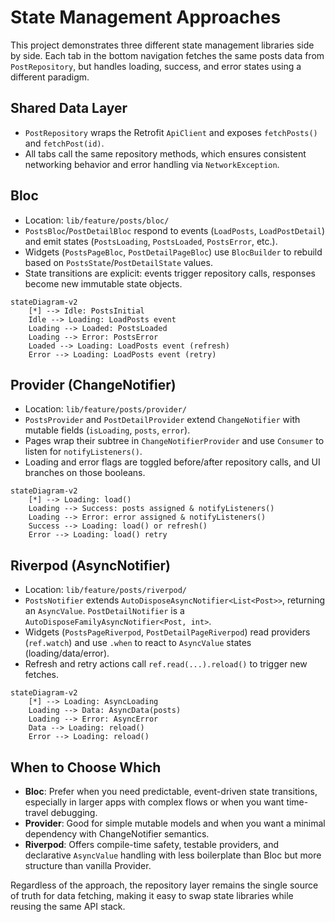 # State Management Approaches

This project demonstrates three different state management libraries side by side. Each tab in the bottom navigation fetches the same posts data from `PostRepository`, but handles loading, success, and error states using a different paradigm.

## Shared Data Layer

- `PostRepository` wraps the Retrofit `ApiClient` and exposes `fetchPosts()` and `fetchPost(id)`.
- All tabs call the same repository methods, which ensures consistent networking behavior and error handling via `NetworkException`.

## Bloc

- Location: `lib/feature/posts/bloc/`
- `PostsBloc`/`PostDetailBloc` respond to events (`LoadPosts`, `LoadPostDetail`) and emit states (`PostsLoading`, `PostsLoaded`, `PostsError`, etc.).
- Widgets (`PostsPageBloc`, `PostDetailPageBloc`) use `BlocBuilder` to rebuild based on `PostsState`/`PostDetailState` values.
- State transitions are explicit: events trigger repository calls, responses become new immutable state objects.

```mermaid
stateDiagram-v2
    [*] --> Idle: PostsInitial
    Idle --> Loading: LoadPosts event
    Loading --> Loaded: PostsLoaded
    Loading --> Error: PostsError
    Loaded --> Loading: LoadPosts event (refresh)
    Error --> Loading: LoadPosts event (retry)
```

## Provider (ChangeNotifier)

- Location: `lib/feature/posts/provider/`
- `PostsProvider` and `PostDetailProvider` extend `ChangeNotifier` with mutable fields (`isLoading`, `posts`, `error`).
- Pages wrap their subtree in `ChangeNotifierProvider` and use `Consumer` to listen for `notifyListeners()`.
- Loading and error flags are toggled before/after repository calls, and UI branches on those booleans.

```mermaid
stateDiagram-v2
    [*] --> Loading: load()
    Loading --> Success: posts assigned & notifyListeners()
    Loading --> Error: error assigned & notifyListeners()
    Success --> Loading: load() or refresh()
    Error --> Loading: load() retry
```

## Riverpod (AsyncNotifier)

- Location: `lib/feature/posts/riverpod/`
- `PostsNotifier` extends `AutoDisposeAsyncNotifier<List<Post>>`, returning an `AsyncValue`. `PostDetailNotifier` is a `AutoDisposeFamilyAsyncNotifier<Post, int>`.
- Widgets (`PostsPageRiverpod`, `PostDetailPageRiverpod`) read providers (`ref.watch`) and use `.when` to react to `AsyncValue` states (loading/data/error).
- Refresh and retry actions call `ref.read(...).reload()` to trigger new fetches.

```mermaid
stateDiagram-v2
    [*] --> Loading: AsyncLoading
    Loading --> Data: AsyncData(posts)
    Loading --> Error: AsyncError
    Data --> Loading: reload()
    Error --> Loading: reload()
```

## When to Choose Which

- **Bloc**: Prefer when you need predictable, event-driven state transitions, especially in larger apps with complex flows or when you want time-travel debugging.
- **Provider**: Good for simple mutable models and when you want a minimal dependency with ChangeNotifier semantics.
- **Riverpod**: Offers compile-time safety, testable providers, and declarative `AsyncValue` handling with less boilerplate than Bloc but more structure than vanilla Provider.

Regardless of the approach, the repository layer remains the single source of truth for data fetching, making it easy to swap state libraries while reusing the same API stack.
